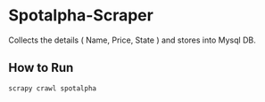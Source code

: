 # Spotalpha-Scraper

Collects the details ( Name, Price, State ) and stores into Mysql DB.

## How to Run

`scrapy crawl spotalpha`
